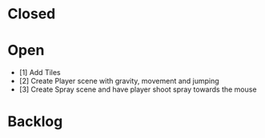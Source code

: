 # Closed

# Open
- [1] Add Tiles
- [2] Create Player scene with gravity, movement and jumping
- [3] Create Spray scene and have player shoot spray towards the mouse

# Backlog
